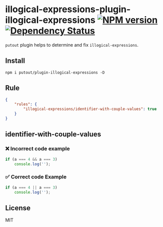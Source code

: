 # illogical-expressions-plugin-illogical-expressions [![NPM version][NPMIMGURL]][NPMURL] [![Dependency Status][DependencyStatusIMGURL]][DependencyStatusURL]

[NPMIMGURL]:                https://img.shields.io/npm/v/@putout/plugin-illogical-expressions.svg?style=flat&longCache=true
[NPMURL]:                   https://npmjs.org/package/@putout/plugin-illogical-expressions "npm"

[DependencyStatusURL]:      https://david-dm.org/coderaiser/putout?path=packages/plugin-illogical-expressions
[DependencyStatusIMGURL]:   https://david-dm.org/coderaiser/putout.svg?path=packages/plugin-illogical-expressions

`putout` plugin helps to determine and fix `illogical-expressions`.

## Install

```
npm i putout/plugin-illogical-expressions -D
```

## Rule

```json
{
    "rules": {
        "illogical-expressions/identifier-with-couple-values": true
    }
}
```

## identifier-with-couple-values

### ❌ Incorrect code example

```js
if (a === 4 && a === 3)
    console.log('');
```

### ✅ Correct code Example

```js
if (a === 4 || a === 3)
    console.log('');
```

## License

MIT

